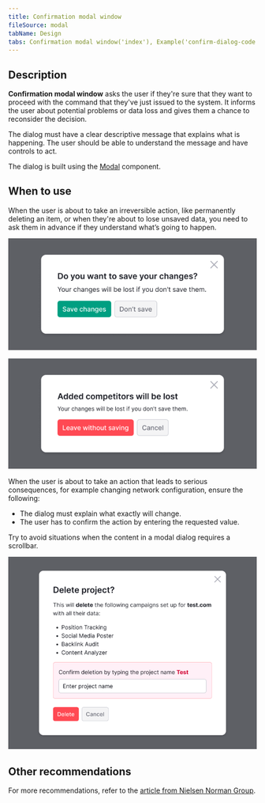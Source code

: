 ```yaml
---
title: Confirmation modal window
fileSource: modal
tabName: Design
tabs: Confirmation modal window('index'), Example('confirm-dialog-code')
---
```


## Description

**Confirmation modal window** asks the user if they're sure that they want to proceed with the command that they've just issued to the system. It informs the user about potential problems or data loss and gives them a chance to reconsider the decision.

The dialog must have a clear descriptive message that explains what is happening. The user should be able to understand the message and have controls to act.

The dialog is built using the [Modal](/components/modal/) component.

## When to use

When the user is about to take an irreversible action, like permanently deleting an item, or when they're about to lose unsaved data, you need to ask them in advance if they understand what’s going to happen.

![](static/confirm-dialog-save.png)

![](static/confirm-dialog-delete.png)

When the user is about to take an action that leads to serious consequences, for example changing network configuration, ensure the following:

- The dialog must explain what exactly will change.
- The user has to confirm the action by entering the requested value.

Try to avoid situations when the content in a modal dialog requires a scrollbar.

![](static/confirm-dialog-large.png)

## Other recommendations

For more recommendations, refer to the [article from Nielsen Norman Group](https://www.nngroup.com/articles/confirmation-dialog/).

